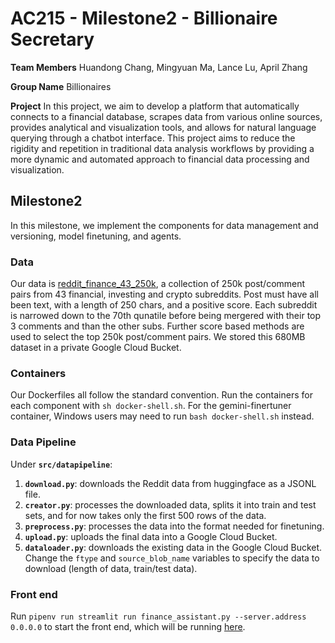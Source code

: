 # AC215 - Milestone2 - Billionaire Secretary

**Team Members**
Huandong Chang, Mingyuan Ma, Lance Lu, April Zhang

**Group Name**
Billionaires

**Project**
In this project, we aim to develop a platform that automatically connects to a financial database, scrapes data from various online sources, provides analytical and visualization tools, and allows for natural language querying through a chatbot interface. This project aims to reduce the rigidity and repetition in traditional data analysis workflows by providing a more dynamic and automated approach to financial data processing and visualization.

## Milestone2
In this milestone, we implement the components for data management and versioning, model finetuning, and agents.

### Data
Our data is [reddit_finance_43_250k](https://huggingface.co/datasets/winddude/reddit_finance_43_250k), a collection of 250k post/comment pairs from 43 financial, investing and crypto subreddits. Post must have all been text, with a length of 250 chars, and a positive score. Each subreddit is narrowed down to the 70th qunatile before being mergered with their top 3 comments and than the other subs. Further score based methods are used to select the top 250k post/comment pairs. We stored this 680MB dataset in a private Google Cloud Bucket.

### Containers
Our Dockerfiles all follow the standard convention. Run the containers for each component with `sh docker-shell.sh`. For the gemini-finertuner container, Windows users may need to run `bash docker-shell.sh` instead.

### Data Pipeline
Under **`src/datapipeline`**:
1. **`download.py`**: downloads the Reddit data from huggingface as a JSONL file.
2. **`creator.py`**: processes the downloaded data, splits it into train and test sets, and for now takes only the first 500 rows of the data.
3. **`preprocess.py`**: processes the data into the format needed for finetuning.
4. **`upload.py`**: uploads the final data into a Google Cloud Bucket.
5. **`dataloader.py`**: downloads the existing data in the Google Cloud Bucket. Change the `ftype` and `source_blob_name` variables to specify the data to download (length of data, train/test data).

### Front end
Run `pipenv run streamlit run finance_assistant.py --server.address 0.0.0.0` to start the front end, which will be running [here](http://localhost:8501).
